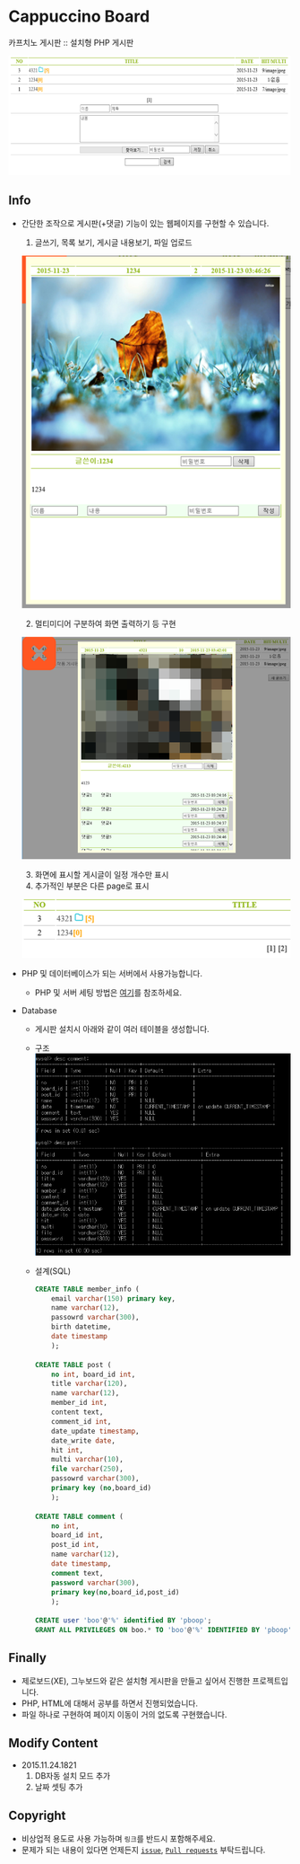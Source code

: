 # Cappuccino Board

카프치노 게시판 :: 설치형 PHP 게시판

![list](./assets/list.png)

## Info

- 간단한 조작으로 게시판(+댓글) 기능이 있는 웹페이지를 구현할 수 있습니다.
  1. 글쓰기, 목록 보기, 게시글 내용보기, 파일 업로드

    ![non](./assets/non_post.png)

  2. 멀티미디어 구분하여 화면 출력하기 등 구현

    ![post](./assets/post.png)

  3. 화면에 표시할 게시글이 일정 개수만 표시
  4. 추가적인 부분은 다른 page로 표시

    ![number](./assets/number.png)

- PHP 및 데이터베이스가 되는 서버에서 사용가능합니다.
  - PHP 및 서버 세팅 방법은 [여기](https://blog.naver.com/cyydo96/220495625168)를 참조하세요.
- Database
  - 게시판 설치시 아래와 같이 여러 테이블을 생성합니다.
  - 구조
    ![DB](./assets/db.png)
  - 설계(SQL)

    ```sql
    CREATE TABLE member_info (
        email varchar(150) primary key,
        name varchar(12),
        passowrd varchar(300),
        birth datetime,
        date timestamp
        );

    CREATE TABLE post (
        no int, board_id int,
        title varchar(120),
        name varchar(12),
        member_id int,
        content text,
        comment_id int,
        date_update timestamp,
        date_write date,
        hit int,
        multi varchar(10),
        file varchar(250),
        passowrd varchar(300),
        primary key (no,board_id)
        );

    CREATE TABLE comment (
        no int,
        board_id int,
        post_id int,
        name varchar(12),
        date timestamp,
        comment text,
        password varchar(300),
        primary key(no,board_id,post_id)
        );

    CREATE user 'boo'@'%' identified BY 'pboop';
    GRANT ALL PRIVILEGES ON boo.* TO 'boo'@'%' IDENTIFIED BY 'pboop';
    ```

## Finally

- 제로보드(XE), 그누보드와 같은 설치형 게시판을 만들고 싶어서 진행한 프로젝트입니다.
- PHP, HTML에 대해서 공부를 하면서 진행되었습니다.
- 파일 하나로 구현하여 페이지 이동이 거의 없도록 구현했습니다.

## Modify Content

- 2015.11.24.1821
  1. DB자동 설치 모드 추가
  2. 날짜 셋팅 추가

## Copyright

- 비상업적 용도로 사용 가능하며 `링크`를 반드시 포함해주세요.
- 문제가 되는 내용이 있다면 언제든지 [`issue`](https://github.com/Sotaneum/Cappuccino-Board/issues/new), [`Pull requests`](https://github.com/Sotaneum/Cappuccino-Board/compare) 부탁드립니다.
